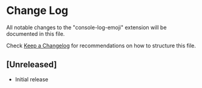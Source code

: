 # Change Log

All notable changes to the "console-log-emoji" extension will be documented in this file.

Check [Keep a Changelog](http://keepachangelog.com/) for recommendations on how to structure this file.

## [Unreleased]

- Initial release
